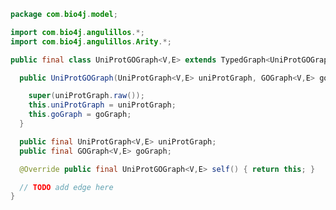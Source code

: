 
```java
package com.bio4j.model;

import com.bio4j.angulillos.*;
import com.bio4j.angulillos.Arity.*;

public final class UniProtGOGraph<V,E> extends TypedGraph<UniProtGOGraph<V,E>,V,E> {

  public UniProtGOGraph(UniProtGraph<V,E> uniProtGraph, GOGraph<V,E> goGraph) {

    super(uniProtGraph.raw());
    this.uniProtGraph = uniProtGraph;
    this.goGraph = goGraph;
  }

  public final UniProtGraph<V,E> uniProtGraph;
  public final GOGraph<V,E> goGraph;

  @Override public final UniProtGOGraph<V,E> self() { return this; }

  // TODO add edge here
}

```




[main/java/com/bio4j/model/UniProtGraph.java]: UniProtGraph.java.md
[main/java/com/bio4j/model/UniProtENZYMEGraph.java]: UniProtENZYMEGraph.java.md
[main/java/com/bio4j/model/NCBITaxonomyGraph.java]: NCBITaxonomyGraph.java.md
[main/java/com/bio4j/model/ENZYMEGraph.java]: ENZYMEGraph.java.md
[main/java/com/bio4j/model/UniProtNCBITaxonomyGraph.java]: UniProtNCBITaxonomyGraph.java.md
[main/java/com/bio4j/model/GOGraph.java]: GOGraph.java.md
[main/java/com/bio4j/model/UniProtGOGraph.java]: UniProtGOGraph.java.md